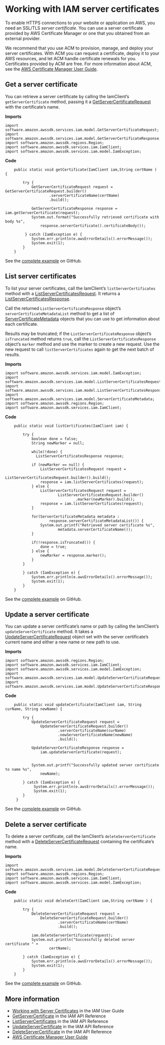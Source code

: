 # Working with IAM server certificates<a name="examples-iam-server-certificates"></a>

To enable HTTPS connections to your website or application on AWS, you need an SSL/TLS *server certificate*\. You can use a server certificate provided by AWS Certificate Manager or one that you obtained from an external provider\.

We recommend that you use ACM to provision, manage, and deploy your server certificates\. With ACM you can request a certificate, deploy it to your AWS resources, and let ACM handle certificate renewals for you\. Certificates provided by ACM are free\. For more information about ACM, see the [AWS Certificate Manager User Guide](http://docs.aws.amazon.com/acm/latest/userguide/)\.

## Get a server certificate<a name="get-a-server-certificate"></a>

You can retrieve a server certificate by calling the IamClient’s `getServerCertificate` method, passing it a [GetServerCertificateRequest](http://docs.aws.amazon.com/sdk-for-java/latest/reference/software/amazon/awssdk/services/iam/model/GetServerCertificateRequest.html) with the certificate’s name\.

 **Imports** 

```
import software.amazon.awssdk.services.iam.model.GetServerCertificateRequest;
import software.amazon.awssdk.services.iam.model.GetServerCertificateResponse;
import software.amazon.awssdk.regions.Region;
import software.amazon.awssdk.services.iam.IamClient;
import software.amazon.awssdk.services.iam.model.IamException;
```

 **Code** 

```
    public static void getCertificate(IamClient iam,String certName ) {

        try {
            GetServerCertificateRequest request = GetServerCertificateRequest.builder()
                    .serverCertificateName(certName)
                    .build();

            GetServerCertificateResponse response = iam.getServerCertificate(request);
            System.out.format("Successfully retrieved certificate with body %s",
                response.serverCertificate().certificateBody());

         } catch (IamException e) {
            System.err.println(e.awsErrorDetails().errorMessage());
            System.exit(1);
        }
    }
```

See the [complete example](https://github.com/awsdocs/aws-doc-sdk-examples/blob/master/javav2/example_code/iam/src/main/java/com/example/iam/GetServerCertificate.java) on GitHub\.

## List server certificates<a name="list-server-certificates"></a>

To list your server certificates, call the IamClient’s `listServerCertificates` method with a [ListServerCertificatesRequest](http://docs.aws.amazon.com/sdk-for-java/latest/reference/software/amazon/awssdk/services/iam/model/ListServerCertificatesRequest.html)\. It returns a [ListServerCertificatesResponse](http://docs.aws.amazon.com/sdk-for-java/latest/reference/software/amazon/awssdk/services/iam/model/ListServerCertificatesResponse.html)\.

Call the returned `ListServerCertificateResponse` object’s `serverCertificateMetadataList` method to get a list of [ServerCertificateMetadata](http://docs.aws.amazon.com/sdk-for-java/latest/reference/software/amazon/awssdk/services/iam/model/ServerCertificateMetadata.html) objects that you can use to get information about each certificate\.

Results may be truncated; if the `ListServerCertificateResponse` object’s `isTruncated` method returns `true`, call the `ListServerCertificatesResponse` object’s `marker` method and use the marker to create a new request\. Use the new request to call `listServerCertificates` again to get the next batch of results\.

 **Imports** 

```
import software.amazon.awssdk.services.iam.model.IamException;
import software.amazon.awssdk.services.iam.model.ListServerCertificatesRequest;
import software.amazon.awssdk.services.iam.model.ListServerCertificatesResponse;
import software.amazon.awssdk.services.iam.model.ServerCertificateMetadata;
import software.amazon.awssdk.regions.Region;
import software.amazon.awssdk.services.iam.IamClient;
```

 **Code** 

```
    public static void listCertificates(IamClient iam) {

        try {
            boolean done = false;
            String newMarker = null;

            while(!done) {
              ListServerCertificatesResponse response;

            if (newMarker == null) {
                ListServerCertificatesRequest request =
                        ListServerCertificatesRequest.builder().build();
                response = iam.listServerCertificates(request);
            } else {
                ListServerCertificatesRequest request =
                        ListServerCertificatesRequest.builder()
                                .marker(newMarker).build();
                response = iam.listServerCertificates(request);
            }

            for(ServerCertificateMetadata metadata :
                    response.serverCertificateMetadataList()) {
                System.out.printf("Retrieved server certificate %s",
                        metadata.serverCertificateName());
            }

            if(!response.isTruncated()) {
                done = true;
            } else {
                newMarker = response.marker();
            }
        }

        } catch (IamException e) {
            System.err.println(e.awsErrorDetails().errorMessage());
            System.exit(1);
        }
    }
```

See the [complete example](https://github.com/awsdocs/aws-doc-sdk-examples/blob/master/javav2/example_code/iam/src/main/java/com/example/iam/ListServerCertificates.java) on GitHub\.

## Update a server certificate<a name="update-a-server-certificate"></a>

You can update a server certificate’s name or path by calling the IamClient’s `updateServerCertificate` method\. It takes a [UpdateServerCertificateRequest](http://docs.aws.amazon.com/sdk-for-java/latest/reference/software/amazon/awssdk/services/iam/model/UpdateServerCertificateRequest.html) object set with the server certificate’s current name and either a new name or new path to use\.

 **Imports** 

```
import software.amazon.awssdk.regions.Region;
import software.amazon.awssdk.services.iam.IamClient;
import software.amazon.awssdk.services.iam.model.IamException;
import software.amazon.awssdk.services.iam.model.UpdateServerCertificateRequest;
import software.amazon.awssdk.services.iam.model.UpdateServerCertificateResponse;
```

 **Code** 

```
    public static void updateCertificate(IamClient iam, String curName, String newName) {

        try {
            UpdateServerCertificateRequest request =
                UpdateServerCertificateRequest.builder()
                        .serverCertificateName(curName)
                        .newServerCertificateName(newName)
                        .build();

            UpdateServerCertificateResponse response =
                iam.updateServerCertificate(request);


            System.out.printf("Successfully updated server certificate to name %s",
                newName);

        } catch (IamException e) {
             System.err.println(e.awsErrorDetails().errorMessage());
             System.exit(1);
        }
     }
```

See the [complete example](https://github.com/awsdocs/aws-doc-sdk-examples/blob/master/javav2/example_code/iam/src/main/java/com/example/iam/UpdateServerCertificate.java) on GitHub\.

## Delete a server certificate<a name="delete-a-server-certificate"></a>

To delete a server certificate, call the IamClient’s `deleteServerCertificate` method with a [DeleteServerCertificateRequest](http://docs.aws.amazon.com/sdk-for-java/latest/reference/software/amazon/awssdk/services/iam/model/DeleteServerCertificateRequest.html) containing the certificate’s name\.

 **Imports** 

```
import software.amazon.awssdk.services.iam.model.DeleteServerCertificateRequest;
import software.amazon.awssdk.regions.Region;
import software.amazon.awssdk.services.iam.IamClient;
import software.amazon.awssdk.services.iam.model.IamException;
```

 **Code** 

```
    public static void deleteCert(IamClient iam,String certName ) {

        try {
            DeleteServerCertificateRequest request =
                DeleteServerCertificateRequest.builder()
                        .serverCertificateName(certName)
                        .build();

            iam.deleteServerCertificate(request);
            System.out.println("Successfully deleted server certificate " +
                    certName);

        } catch (IamException e) {
            System.err.println(e.awsErrorDetails().errorMessage());
            System.exit(1);
        }
    }
```

See the [complete example](https://github.com/awsdocs/aws-doc-sdk-examples/blob/master/javav2/example_code/iam/src/main/java/com/example/iam/DeleteServerCertificate.java) on GitHub\.

## More information<a name="more-information"></a>
+  [Working with Server Certificates](https://docs.aws.amazon.com/IAM/latest/UserGuide/id_credentials_server-certs.html) in the IAM User Guide
+  [GetServerCertificate](https://docs.aws.amazon.com/IAM/latest/APIReference/API_GetServerCertificate.html) in the IAM API Reference
+  [ListServerCertificates](https://docs.aws.amazon.com/IAM/latest/APIReference/API_ListServerCertificates.html) in the IAM API Reference
+  [UpdateServerCertificate](https://docs.aws.amazon.com/IAM/latest/APIReference/API_UpdateServerCertificate.html) in the IAM API Reference
+  [DeleteServerCertificate](https://docs.aws.amazon.com/IAM/latest/APIReference/API_DeleteServerCertificate.html) in the IAM API Reference
+  [AWS Certificate Manager User Guide](http://docs.aws.amazon.com/acm/latest/userguide/) 